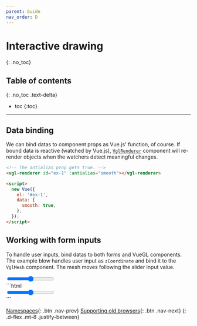 ```yaml
---
parent: Guide
nav_order: D
---
```


# Interactive drawing
{: .no_toc}

## Table of contents
{: .no_toc .text-delta}

* toc
{:toc}

---

## Data binding
We can bind datas to component props as Vue.js' function, of course. If bound data
is reactive (watched by Vue.js), [`VglRenderer`](/components/renderers/vgl-renderer)
component will re-render objects when the watchers detect meaningful changes.

```html
<!-- The antialias prop gets true. -->
<vgl-renderer id="ex-1" :antialias="smooth"></vgl-renderer>

<script>
  new Vue({
    el: '#ex-1',
    data: {
      smooth: true,
    },
  });
</script>
```

## Working with form inputs
To handle user inputs, bind datas to both forms and VueGL components. The example
blow handles user input as `zCoordinate` and bind it to the `VglMesh` component.
The mesh moves following the slider input value.

<div class="code-example">
  <code-example2 inline-template>
    <div class="max-width-1-2">
      <div class="aspect-1618-1000">
        <vgl-renderer>
          <vgl-sphere-geometry name="sphere"></vgl-sphere-geometry>
          <vgl-scene>
            <vgl-mesh :position="`0 0 ${zCoordinate}`" geometry="sphere"></vgl-mesh>
          </vgl-scene>
          <vgl-perspective-camera orbit-position="10 0 0"></vgl-perspective-camera>
        </vgl-renderer>
      </div>
      <input type="range" v-model="zCoordinate" min="-5" max="5">
    </div>
  </code-example2>
  <script>
    Vue.component('CodeExample2', {
      data: () => ({ zCoordinate: 0 }),
    });
  </script>
</div>
```html
<div id="ex-2">
  <vgl-renderer>
    <vgl-sphere-geometry name="sphere"></vgl-sphere-geometry>
    <vgl-scene>
      <!-- Re-rendering will be triggered when zCoordinate changes. -->
      <vgl-mesh :position="`0 0 ${zCoordinate}`" geometry="sphere"></vgl-mesh>
    </vgl-scene>
    <vgl-perspective-camera orbit-position="10 0 0"></vgl-perspective-camera>
  </vgl-renderer>
  <!-- User can handles zCoordinate via this range input. -->
  <input type="range" v-model="zCoordinate" min="-5" max="5">
</div>
<script>
  new Vue({
    el: '#ex-2',
    data: {
      zCoordinate: 0,
    },
  });
</script>
```

[Namespaces](namespaces){: .btn .nav-prev}
[Supporting old browsers](supporting-old-browsers){: .btn .nav-next}
{: .d-flex .mt-8 .justify-between}

